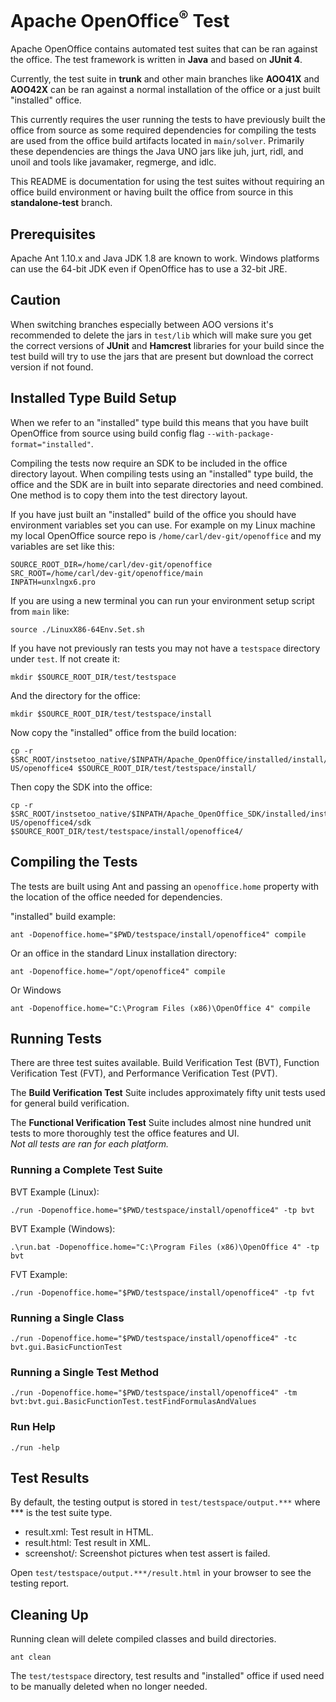 # Apache OpenOffice<sup>®</sup> Test
Apache OpenOffice contains automated test suites that can be ran against the office. The test framework is written in **Java** 
and based on **JUnit 4**. 

Currently, the test suite in **trunk** and other main branches like **AOO41X** and **AOO42X** can be ran against a normal installation 
of the office or a just built "installed" office.

This currently requires the user running the tests to have previously built the office from source as some required dependencies 
for compiling the tests are used from the office build artifacts located in `main/solver`.
Primarily these dependencies are things the Java UNO jars like juh, jurt, ridl, and unoil and tools like javamaker, regmerge, 
and idlc.

This README is documentation for using the test suites without requiring an office build environment or having built the 
office from source in this **standalone-test** branch.

## Prerequisites

Apache Ant 1.10.x and Java JDK 1.8 are known to work. Windows platforms can use the 64-bit JDK even if OpenOffice has to use a 32-bit JRE.

## Caution
When switching branches especially between AOO versions it's recommended to delete the jars in `test/lib` which will make 
sure you get the correct versions of **JUnit** and **Hamcrest** libraries for your build since the test build will try to use the jars that are present but download the correct version if not found.

## Installed Type Build Setup
When we refer to an "installed" type build this means that you have built OpenOffice from source using build 
config flag `--with-package-format="installed"`.

Compiling the tests now require an SDK to be included in the office directory layout. When compiling tests using an "installed" 
type build, the office and the SDK are in built into separate directories and need combined. One method is to copy them into 
the test directory layout.

If you have just built an "installed" build of the office you should have environment variables set you can use.
For example on my Linux machine my local OpenOffice source repo is `/home/carl/dev-git/openoffice` and my variables are set like this:
```shell
SOURCE_ROOT_DIR=/home/carl/dev-git/openoffice
SRC_ROOT=/home/carl/dev-git/openoffice/main
INPATH=unxlngx6.pro
```

If you are using a new terminal you can run your environment setup script from `main` like:
```shell
source ./LinuxX86-64Env.Set.sh
```

If you have not previously ran tests you may not have a `testspace` directory under `test`.  If not create it:
```shell
mkdir $SOURCE_ROOT_DIR/test/testspace
```

And the directory for the office:
```shell
mkdir $SOURCE_ROOT_DIR/test/testspace/install
```

Now copy the "installed" office from the build location:
```shell
cp -r $SRC_ROOT/instsetoo_native/$INPATH/Apache_OpenOffice/installed/install/en-US/openoffice4 $SOURCE_ROOT_DIR/test/testspace/install/
```

Then copy the SDK into the office:
```shell
cp -r $SRC_ROOT/instsetoo_native/$INPATH/Apache_OpenOffice_SDK/installed/install/en-US/openoffice4/sdk $SOURCE_ROOT_DIR/test/testspace/install/openoffice4/
```
## Compiling the Tests
The tests are built using Ant and passing an `openoffice.home` property with the location of the office needed for dependencies.

"installed" build example:
```shell
ant -Dopenoffice.home="$PWD/testspace/install/openoffice4" compile
```
Or an office in the standard Linux installation directory:
```shell
ant -Dopenoffice.home="/opt/openoffice4" compile
```
Or Windows
```shell
ant -Dopenoffice.home="C:\Program Files (x86)\OpenOffice 4" compile
```

## Running Tests
There are three test suites available. Build Verification Test (BVT), Function Verification Test (FVT), and Performance Verification Test (PVT).

The **Build Verification Test** Suite includes approximately fifty unit tests used for general build verification.

The **Functional Verification Test** Suite includes almost nine hundred unit tests to more thoroughly test the office features and UI.  
_Not all tests are ran for each platform._

### Running a Complete Test Suite
BVT Example (Linux):
```shell
./run -Dopenoffice.home="$PWD/testspace/install/openoffice4" -tp bvt
```
BVT Example (Windows):
```shell
.\run.bat -Dopenoffice.home="C:\Program Files (x86)\OpenOffice 4" -tp bvt
```
FVT Example:
```shell
./run -Dopenoffice.home="$PWD/testspace/install/openoffice4" -tp fvt
```
### Running a Single Class
```shell
./run -Dopenoffice.home="$PWD/testspace/install/openoffice4" -tc bvt.gui.BasicFunctionTest
```
### Running a Single Test Method
```shell
./run -Dopenoffice.home="$PWD/testspace/install/openoffice4" -tm bvt:bvt.gui.BasicFunctionTest.testFindFormulasAndValues
```
### Run Help
```shell
./run -help
```

## Test Results
By default, the testing output is stored in `test/testspace/output.***` where *** is the test suite type.

* result.xml: Test result in HTML.
* result.html: Test result in XML.
* screenshot/: Screenshot pictures when test assert is failed.

Open `test/testspace/output.***/result.html` in your browser to see the testing report.

## Cleaning Up
Running clean will delete compiled classes and build directories.
```shell
ant clean
```
The `test/testspace` directory, test results and "installed" office if used need to be manually deleted when no longer needed.

